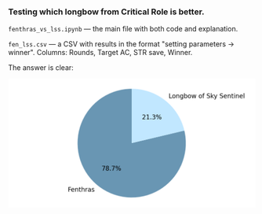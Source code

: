 ### Testing which longbow from Critical Role is better.
`fenthras_vs_lss.ipynb` &mdash; the main file with both code and explanation. 

`fen_lss.csv` &mdash; a CSV with results in the format "setting parameters -> winner". Columns: Rounds, Target AC, STR save, Winner.

The answer is clear:

![Fenthras vs LSS](./pie.png)
